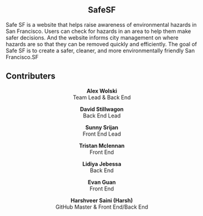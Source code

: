 <h2 align="center">
SafeSF
</h2>

<p>
Safe SF is a website that helps raise awareness of environmental
hazards in San Francisco. Users can check for hazards in an area to help
them make safer decisions. And the website informs city management on
where hazards are so that they can be removed quickly and efficiently. The
goal of Safe SF is to create a safer, cleaner, and more environmentally
friendly San Francisco.SF
</p>

<h2>
Contributers
</h2>

<p align="center">
<b>Alex Wolski</b></br>
Team Lead & Back End
</p>

<p align="center">
<b>David Stillwagon</b></br>
Back End Lead
</p>

<p align="center">
<b>Sunny Srijan</b></br>
Front End Lead
</p>

<p align="center">
<b>Tristan Mclennan</b></br>
Front End
</p>

<p align="center">
<b>Lidiya Jebessa</b></br>
Back End
</p>

<p align="center">
<b>Evan Guan</b></br>
Front End
</p>

<p align="center">
<b>Harshveer Saini (Harsh)</b></br>
GitHub Master & Front End/Back End
</p>